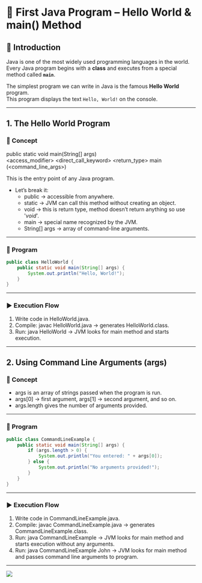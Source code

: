 # 🚀 First Java Program – Hello World & main() Method

## 📘 Introduction
Java is one of the most widely used programming languages in the world.  
Every Java program begins with a **class** and executes from a special method called **`main`**.

The simplest program we can write in Java is the famous **Hello World** program.  
This program displays the text `Hello, World!` on the console.

---

## 1. The Hello World Program
### 📘 Concept

public static void main(String[] args)  
<access_modifier> <direct_call_keyword> <return_type> main (<command_line_args>)  

This is the entry point of any Java program.
  - Let’s break it:
    - public → accessible from anywhere.
    - static → JVM can call this method without creating an object.
    - void → this is return type, method doesn’t return anything so use '*void*'. 
    - main → special name recognized by the JVM. 
    - String[] args → array of command-line arguments.

---

### 📝 Program
```java
public class HelloWorld {
    public static void main(String[] args) {
        System.out.println("Hello, World!");
    }
}
```

---

### ▶️ Execution Flow

1. Write code in HelloWorld.java.  
2. Compile: javac HelloWorld.java → generates HelloWorld.class.  
3. Run: java HelloWorld → JVM looks for main method and starts execution.

---

##  2. Using Command Line Arguments (args)

### 📘 Concept

- args is an array of strings passed when the program is run.  
- args[0] → first argument, args[1] → second argument, and so on.  
- args.length gives the number of arguments provided.

---

### 📝 Program
```java
public class CommandLineExample {
    public static void main(String[] args) {
        if (args.length > 0) {
            System.out.println("You entered: " + args[0]);
        } else {
            System.out.println("No arguments provided!");
        }
    }
}
```

---

### ▶️ Execution Flow

1. Write code in CommandLineExample.java.
2. Compile: javac CommandLineExample.java → generates CommandLineExample.class.
3. Run: java CommandLineExample → JVM looks for main method and starts execution without any arguments.
4. Run: java CommandLineExample John → JVM looks for main method and passes command line arguments to program.

---

[![](https://img.shields.io/badge/Go_Back-🔙-d6cadd?style=for-the-badge&labelColor=d6cadd)](../../../../../../course-docs/TABLE_CONTENT_README.md)
